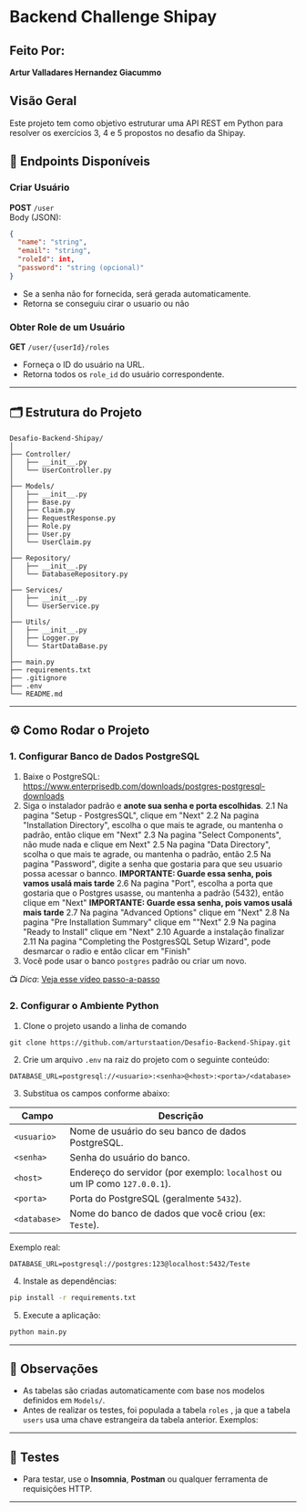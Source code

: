 # Backend Challenge Shipay

## Feito Por:
**Artur Valladares Hernandez Giacummo**

## Visão Geral

Este projeto tem como objetivo estruturar uma API REST em Python para resolver os exercícios 3, 4 e 5 propostos no desafio da Shipay.

## 🧩 Endpoints Disponíveis

### Criar Usuário
**POST** `/user`  
Body (JSON):
```json
{
  "name": "string",
  "email": "string",
  "roleId": int,
  "password": "string (opcional)"
}
```
- Se a senha não for fornecida, será gerada automaticamente.
- Retorna se conseguiu cirar o usuario ou não

### Obter Role de um Usuário
**GET** `/user/{userId}/roles`  
- Forneça o ID do usuário na URL.
- Retorna todos os `role_id` do usuário correspondente.

---

## 🗂️ Estrutura do Projeto

```
Desafio-Backend-Shipay/
│
├── Controller/
│   ├── __init__.py
│   └── UserController.py
│
├── Models/
│   ├── __init__.py
│   ├── Base.py
│   ├── Claim.py
│   ├── RequestResponse.py
│   ├── Role.py
│   ├── User.py
│   └── UserClaim.py
│
├── Repository/
│   ├── __init__.py
│   └── DatabaseRepository.py
│
├── Services/
│   ├── __init__.py
│   └── UserService.py
│
├── Utils/
│   ├── __init__.py
│   ├── Logger.py
│   └── StartDataBase.py
│
├── main.py
├── requirements.txt
├── .gitignore
├── .env
└── README.md
```

---

## ⚙️ Como Rodar o Projeto

### 1. Configurar Banco de Dados PostgreSQL

1. Baixe o PostgreSQL: https://www.enterprisedb.com/downloads/postgres-postgresql-downloads  
2. Siga o instalador padrão e **anote sua senha e porta escolhidas**.
2.1 Na pagina "Setup - PostgresSQL", clique em "Next"
2.2 Na pagina "Installation Directory", escolha o que mais te agrade, ou mantenha o padrão, então clique em "Next"
2.3 Na pagina "Select Components", não mude nada e clique em Next"
2.5 Na pagina "Data Directory", scolha o que mais te agrade, ou mantenha o padrão, então 
2.5 Na pagina "Password", digite a senha que gostaria para que seu usuario possa acessar o bannco. **IMPORTANTE: Guarde essa senha, pois vamos usalá mais tarde**
2.6 Na pagina "Port", escolha a porta que gostaria que o Postgres usasse, ou mantenha a padrão (5432), então clique em "Next" **IMPORTANTE: Guarde essa senha, pois vamos usalá mais tarde**
2.7 Na pagina "Advanced Options" clique em "Next"
2.8 Na pagina "Pre Installation Summary" clique em ""Next"
2.9 Na pagina "Ready to Install" clique em "Next"
2.10 Aguarde a instalação finalizar
2.11 Na pagina "Completing the PostgresSQL Setup Wizard", pode desmarcar o radio e então clicar em "Finish"
3. Você pode usar o banco `postgres` padrão ou criar um novo.

📺 *Dica*: [Veja esse vídeo passo-a-passo](https://www.youtube.com/watch?v=4qH-7w5LZsA)

### 2. Configurar o Ambiente Python

1. Clone o projeto usando a linha de comando
```
git clone https://github.com/arturstaation/Desafio-Backend-Shipay.git
```

2. Crie um arquivo `.env` na raiz do projeto com o seguinte conteúdo:

```env
DATABASE_URL=postgresql://<usuario>:<senha>@<host>:<porta>/<database>
```

3. Substitua os campos conforme abaixo:

| Campo        | Descrição                                                                 |
|--------------|---------------------------------------------------------------------------|
| `<usuario>`  | Nome de usuário do seu banco de dados PostgreSQL.                         |
| `<senha>`    | Senha do usuário do banco.                                                |
| `<host>`     | Endereço do servidor (por exemplo: `localhost` ou um IP como `127.0.0.1`).|
| `<porta>`    | Porta do PostgreSQL (geralmente `5432`).                           |
| `<database>` | Nome do banco de dados que você criou (ex: `Teste`).                      |

Exemplo real:
```env
DATABASE_URL=postgresql://postgres:123@localhost:5432/Teste
```

4. Instale as dependências:
```bash
pip install -r requirements.txt
```

5. Execute a aplicação:
```bash
python main.py
```

---

## 📌 Observações

- As tabelas são criadas automaticamente com base nos modelos definidos em `Models/`.
- Antes de realizar os testes, foi populada a tabela `roles` , ja que a tabela `users` usa uma chave estrangeira da tabela anterior. Exemplos:
---

## 🧪 Testes

- Para testar, use o **Insomnia**, **Postman** ou qualquer ferramenta de requisições HTTP.

---
